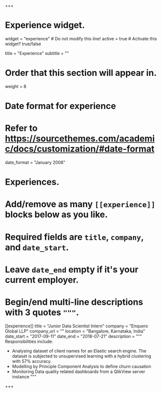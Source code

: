 +++
# Experience widget.
widget = "experience"  # Do not modify this line!
active = true  # Activate this widget? true/false

title = "Experience"
subtitle = ""

# Order that this section will appear in.
weight = 8

# Date format for experience
#   Refer to https://sourcethemes.com/academic/docs/customization/#date-format
date_format = "January 2006"

# Experiences.
#   Add/remove as many `[[experience]]` blocks below as you like.
#   Required fields are `title`, `company`, and `date_start`.
#   Leave `date_end` empty if it's your current employer.
#   Begin/end multi-line descriptions with 3 quotes `"""`.
[[experience]]
  title = "Junior Data Scientist Intern"
  company = "Enquero Global LLP"
  company_url = ""
  location = "Bangalore, Karnataka, India"
  date_start = "2017-09-11"
  date_end = "2018-07-21"
  description = """
  Responsibilities include:
  
  * Analysing dataset of client names for an Elastic search engine. The dataset is subjected to unsupervised learning with a hybrid           clustering with 57% accuracy.
  * Modelling by Principle Component Analysis to define churn causation
  * Monitoring Data quality related dashboards from a QlikView server instance
  """


+++
